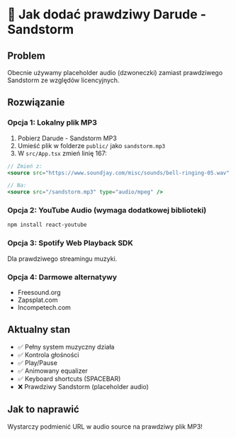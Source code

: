 # 🎵 Jak dodać prawdziwy Darude - Sandstorm

## Problem
Obecnie używamy placeholder audio (dzwoneczki) zamiast prawdziwego Sandstorm ze względów licencyjnych.

## Rozwiązanie

### Opcja 1: Lokalny plik MP3
1. Pobierz Darude - Sandstorm MP3
2. Umieść plik w folderze `public/` jako `sandstorm.mp3`
3. W `src/App.tsx` zmień linię 167:
```jsx
// Zmień z:
<source src="https://www.soundjay.com/misc/sounds/bell-ringing-05.wav" type="audio/wav" />

// Na:
<source src="/sandstorm.mp3" type="audio/mpeg" />
```

### Opcja 2: YouTube Audio (wymaga dodatkowej biblioteki)
```bash
npm install react-youtube
```

### Opcja 3: Spotify Web Playback SDK
Dla prawdziwego streamingu muzyki.

### Opcja 4: Darmowe alternatywy
- Freesound.org
- Zapsplat.com
- Incompetech.com

## Aktualny stan
- ✅ Pełny system muzyczny działa
- ✅ Kontrola głośności
- ✅ Play/Pause
- ✅ Animowany equalizer
- ✅ Keyboard shortcuts (SPACEBAR)
- ❌ Prawdziwy Sandstorm (placeholder audio)

## Jak to naprawić
Wystarczy podmienić URL w audio source na prawdziwy plik MP3!
